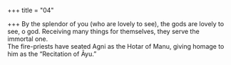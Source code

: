 +++
title = "04"

+++
By the splendor of you (who are lovely to see), the gods are lovely to  see, o god. Receiving many things for themselves, they serve the  
immortal one.  
The fire-priests have seated Agni as the Hotar of Manu, giving homage  to him as the “Recitation of Āyu.”  